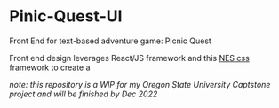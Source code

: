 # Pinic-Quest-UI
Front End for text-based adventure game: Picnic Quest

Front end design leverages React/JS framework and this [NES css](https://nostalgic-css.github.io/NES.css/) framework
to create a 

*note: this repository is a WIP for my Oregon State University Captstone project and will be finished by Dec 2022*
